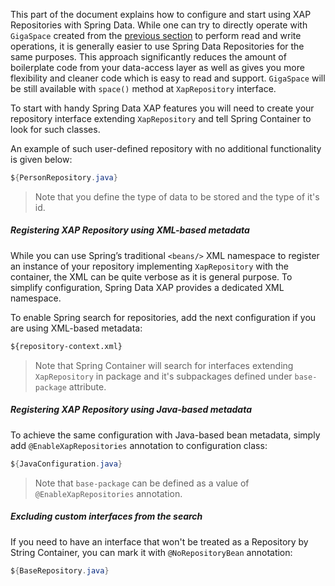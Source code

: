 This part of the document explains how to configure and start using XAP Repositories with Spring Data. While one can try to directly operate with `GigaSpace` created from the [previous section](#support) to perform read and write operations, it is generally easier to use Spring Data Repositories for the same purposes. This approach significantly reduces the amount of boilerplate code from your data-access layer as well as gives you more flexibility and cleaner code which is easy to read and support. `GigaSpace` will be still available with `space()` method at `XapRepository` interface.

To start with handy Spring Data XAP features you will need to create your repository interface extending `XapRepository` and tell Spring Container to look for such classes.

An example of such user-defined repository with no additional functionality is given below:
```java
${PersonRepository.java}
```
> Note that you define the type of data to be stored and the type of it's id.

##### Registering XAP Repository using XML-based metadata

While you can use Spring’s traditional `<beans/>` XML namespace to register an instance of your repository implementing `XapRepository` with the container, the XML can be quite verbose as it is general purpose. To simplify configuration, Spring Data XAP provides a dedicated XML namespace.

To enable Spring search for repositories, add the next configuration if you are using XML-based metadata:
```xml
${repository-context.xml}
```
> Note that Spring Container will search for interfaces extending `XapRepository` in package and it's subpackages defined under `base-package` attribute.

##### Registering XAP Repository using Java-based metadata

To achieve the same configuration with Java-based bean metadata, simply add `@EnableXapRepositories` annotation to configuration class:
```java
${JavaConfiguration.java}
```
> Note that `base-package` can be defined as a value of `@EnableXapRepositories` annotation.

##### Excluding custom interfaces from the search

If you need to have an interface that won't be treated as a Repository by String Container, you can mark it with `@NoRepositoryBean` annotation:
```java
${BaseRepository.java}
```